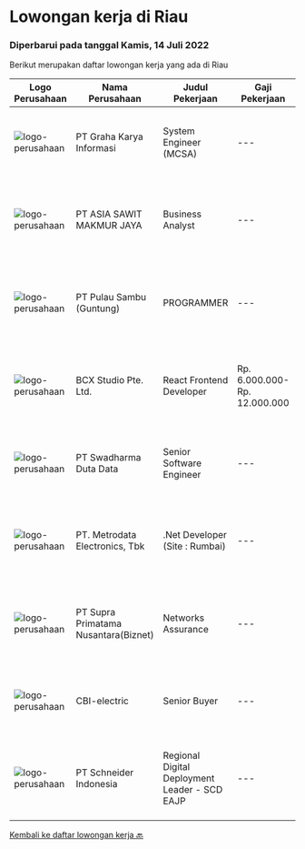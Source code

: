 
  # Lowongan kerja di Riau

  ### Diperbarui pada tanggal Kamis, 14 Juli 2022

  Berikut merupakan daftar lowongan kerja yang ada di Riau

  |Logo Perusahaan | Nama Perusahaan | Judul Pekerjaan | Gaji Pekerjaan | Lokasi | Deskripsi | Tanggal diunggah | Pranala |
  | -------------- | --------------- | --------------- | --------- | --------- | -------------- | ------- | ----------- |
  |![logo-perusahaan](https://image-service-cdn.seek.com.au/c318dd0b699c6160d2411e7473745c289633be44/ee4dce1061f3f616224767ad58cb2fc751b8d2dc)|PT Graha Karya Informasi|System Engineer (MCSA)|---|Pekanbaru|1.      S1, Information Technology2.      Minimum age 25 years3.      Experienced at least 3 years4.      Able to work within a teamwork...|Rabu, 13 Juli 2022|https://www.jobstreet.co.id/id/job/system-engineer-mcsa-3942582?token=0~657a018f-5eb6-40b8-95c3-de4ad4769ace&sectionRank=1&jobId=jobstreet-id-job-3942582|
|![logo-perusahaan](https://image-service-cdn.seek.com.au/8c9ad8ac1a3555ef79e89c100defac119719c63a/ee4dce1061f3f616224767ad58cb2fc751b8d2dc)|PT ASIA SAWIT MAKMUR JAYA|Business Analyst|---|Riau|Requirement :- Age Max 30 years- Minimum Bachelor Degree in any Majors- Fresh Graduated Welcome to apply- Good administration &amp; computer skills...|Kamis, 14 Juli 2022|https://www.jobstreet.co.id/id/job/business-analyst-3955962?token=0~657a018f-5eb6-40b8-95c3-de4ad4769ace&sectionRank=2&jobId=jobstreet-id-job-3955962|
|![logo-perusahaan](https://image-service-cdn.seek.com.au/b4834b31e6fda38fbdb9fa2a1e32f1276de1d8be/ee4dce1061f3f616224767ad58cb2fc751b8d2dc)|PT Pulau Sambu (Guntung)|PROGRAMMER|---|Riau|Mengatur proses pengembangan software mulai dari konsep hingga pengiriman Menjaga dan meningkatkan pengerjaan software Mengatur siklus awal sampai...|Selasa, 12 Juli 2022|https://www.jobstreet.co.id/id/job/programmer-3952540?token=0~657a018f-5eb6-40b8-95c3-de4ad4769ace&sectionRank=3&jobId=jobstreet-id-job-3952540|
|![logo-perusahaan](https://image-service-cdn.seek.com.au/9dc643f957063f7dfc2419927346f10a1f36b079/ee4dce1061f3f616224767ad58cb2fc751b8d2dc)|BCX Studio Pte. Ltd.|React Frontend Developer|Rp. 6.000.000-Rp. 12.000.000|Bali|BCX Studio is a Singapore-based company, our mission is to build an enterprise-grade online commerce platform to empower SME to compete in the...|Senin, 11 Juli 2022|https://www.jobstreet.co.id/id/job/react-frontend-developer-9761800/origin/sg?token=0~657a018f-5eb6-40b8-95c3-de4ad4769ace&sectionRank=4&jobId=jobstreet-sg-job-9761800|
|![logo-perusahaan](https://image-service-cdn.seek.com.au/e55e3708620a7ff5e7da329d1725ee01ed113417/ee4dce1061f3f616224767ad58cb2fc751b8d2dc)|PT Swadharma Duta Data|Senior Software Engineer|---|Jakarta Raya|1.    Minimal 2 Tahun pengalaman sebagai programmer2.    Memahami konsep pengembangan aplikasi3.    Memahami konsep Microservices...|Sabtu, 09 Juli 2022|https://www.jobstreet.co.id/id/job/senior-software-engineer-3932205?token=0~657a018f-5eb6-40b8-95c3-de4ad4769ace&sectionRank=5&jobId=jobstreet-id-job-3932205|
|![logo-perusahaan](https://image-service-cdn.seek.com.au/0d75518309b56a3cff39daa569b0ba02cc7a22f2/ee4dce1061f3f616224767ad58cb2fc751b8d2dc)|PT. Metrodata Electronics, Tbk|.Net Developer (Site : Rumbai)|---|Pekanbaru|We are looking for an experienced .NET Developer to join our team. If you have excellent programming skills and a passion for developing applications...|Sabtu, 02 Juli 2022|https://www.jobstreet.co.id/id/job/.net-developer-site-%3A-rumbai-3924821?token=0~657a018f-5eb6-40b8-95c3-de4ad4769ace&sectionRank=6&jobId=jobstreet-id-job-3924821|
|![logo-perusahaan](https://image-service-cdn.seek.com.au/1033d36f751f076cfdd637ed0acbcbf8508866ec/ee4dce1061f3f616224767ad58cb2fc751b8d2dc)|PT Supra Primatama Nusantara(Biznet)|Networks Assurance|---|Jawa Barat|Tanggung Jawab:  Melakukan Audit &amp; Commissioning jaringan Fiber Optic (FTTx GPON, and Metro Ethernet) Memastikan pembangunan jaringan fiber optik...|Rabu, 22 Juni 2022|https://www.jobstreet.co.id/id/job/networks-assurance-3928898?token=0~657a018f-5eb6-40b8-95c3-de4ad4769ace&sectionRank=7&jobId=jobstreet-id-job-3928898|
|![logo-perusahaan](https://i.ibb.co/sqvTCh9/112815900-stock-vector-no-image-available-icon-flat-vector.webp)|CBI-electric|Senior Buyer|---|Batam|Job Overview:Over-all responsibility is project execution of Senior Buyer procedures activities.Key Tasks and Responsibilities: Procurement buyer...|Rabu, 13 Juli 2022|https://www.jobstreet.co.id/id/job/senior-buyer-1032256001?token=0~657a018f-5eb6-40b8-95c3-de4ad4769ace&sectionRank=8&jobId=jobstreet-id-job-1032256001|
|![logo-perusahaan](https://image-service-cdn.seek.com.au/630e6f36eddf12aa2a9f090c449e02964b55a0a1/ee4dce1061f3f616224767ad58cb2fc751b8d2dc)|PT Schneider Indonesia|Regional Digital Deployment Leader - SCD EAJP|---|Batam|Regional Digital Deployment Leader - SCD EAJP-007UYPDo you dream of working in a company that is driven by a meaningful purpose? An inclusive company...|Rabu, 13 Juli 2022|https://www.jobstreet.co.id/id/job/regional-digital-deployment-leader-scd-eajp-1032202677?token=0~657a018f-5eb6-40b8-95c3-de4ad4769ace&sectionRank=9&jobId=jobstreet-id-job-1032202677|


  [Kembali ke daftar lowongan kerja 🔙](../README.md#daftar-lowongan-kerja)
  